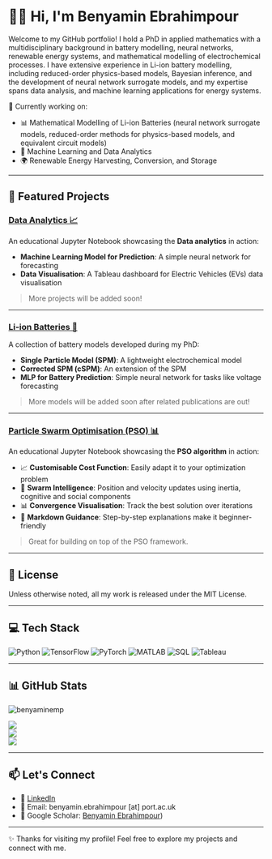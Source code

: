 # 👨‍💻 Hi, I'm Benyamin Ebrahimpour 

Welcome to my GitHub portfolio! I hold a PhD in applied mathematics with a multidisciplinary background in battery modelling, neural networks, renewable energy systems, and mathematical 
modelling of electrochemical processes. I have extensive experience in Li-ion battery modelling, including reduced-order physics-based models, Bayesian inference, and the development of neural network 
surrogate models, and my expertise spans data analysis, and machine learning applications for energy systems.

🔬 Currently working on:  
- 📊 Mathematical Modelling of Li-ion Batteries (neural network surrogate models, reduced-order methods for physics-based models, and equivalent circuit models)
- 🤖 Machine Learning and Data Analytics
- 🌍 Renewable Energy Harvesting, Conversion, and Storage

---

## 🔧 Featured Projects

### [Data Analytics 📈](https://github.com/benyaminemp/Data-Analytics)
An educational Jupyter Notebook showcasing the **Data analytics** in action:
- **Machine Learning Model for Prediction**: A simple neural network for forecasting
- **Data Visualisation**: A Tableau dashboard for Electric Vehicles (EVs) data visualisation


> More projects will be added soon!
---
### [Li-ion Batteries 🔋](https://github.com/benyaminemp/Li-ion-Batteries)
A collection of battery models developed during my PhD:
- **Single Particle Model (SPM)**: A lightweight electrochemical model
- **Corrected SPM (cSPM)**: An extension of the SPM
- **MLP for Battery Prediction**: Simple neural network for tasks like voltage forecasting

> More models will be added soon after related publications are out!
---

### [Particle Swarm Optimisation (PSO) 📊](https://github.com/benyaminemp/Particle-Swarm-Optimisation)
An educational Jupyter Notebook showcasing the **PSO algorithm** in action:
- 📈 **Customisable Cost Function**: Easily adapt it to your optimization problem
- 🧠 **Swarm Intelligence**: Position and velocity updates using inertia, cognitive and social components
- 📊 **Convergence Visualisation**: Track the best solution over iterations
- 📝 **Markdown Guidance**: Step-by-step explanations make it beginner-friendly

> Great for building on top of the PSO framework.
---

## 📜 License
Unless otherwise noted, all my work is released under the MIT License.

---

## 💻 Tech Stack

![Python](https://img.shields.io/badge/python-%233776AB.svg?style=for-the-badge\&logo=python\&logoColor=white)
![TensorFlow](https://img.shields.io/badge/TensorFlow-%23FF6F00.svg?style=for-the-badge\&logo=TensorFlow\&logoColor=white)
![PyTorch](https://img.shields.io/badge/PyTorch-%23EE4C2C.svg?style=for-the-badge\&logo=PyTorch\&logoColor=white)
![MATLAB](https://img.shields.io/badge/MATLAB-%23E16737.svg?style=for-the-badge\&logo=Mathworks\&logoColor=white)
![SQL](https://img.shields.io/badge/SQL-%2300f.svg?style=for-the-badge\&logo=sqlite\&logoColor=white)
![Tableau](https://img.shields.io/badge/Tableau-%23E97627.svg?style=for-the-badge\&logo=Tableau\&logoColor=white)

---

## 📊 GitHub Stats
<p align="left"> <img src="https://komarev.com/ghpvc/?username=benyaminemp&label=Profile%20views&color=0e75b6&style=flat" alt="benyaminemp" /> </p>

![](https://github-readme-stats.vercel.app/api?username=benyaminemp\&theme=dark\&hide_border=false\&include_all_commits=false\&count_private=true)<br/>
![](https://nirzak-streak-stats.vercel.app/?user=benyaminemp\&theme=dark\&hide_border=false)<br/>
![](https://github-readme-stats.vercel.app/api/top-langs/?username=benyaminemp\&theme=dark\&hide_border=false\&include_all_commits=false\&count_private=true\&layout=compact)

---
## 📫 Let's Connect

- 💼 [LinkedIn](https://www.linkedin.com/in/benyamin-ebrahimpour/)
- 📧 Email: benyamin.ebrahimpour [at] port.ac.uk
- 🧠 Google Scholar: [Benyamin Ebrahimpour](https://scholar.google.com/citations?user=SFRMhvAAAAAJ&hl=en))
---
✨ Thanks for visiting my profile! Feel free to explore my projects and connect with me.



